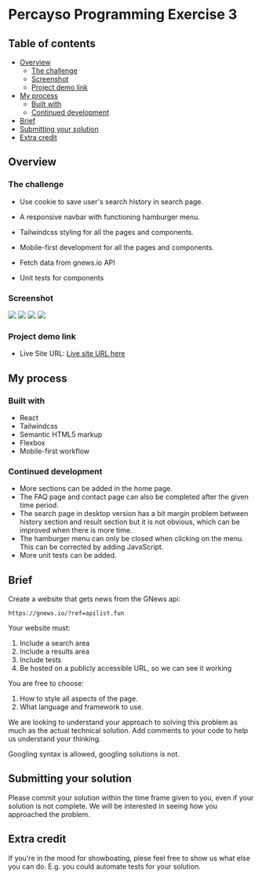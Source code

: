 # Percayso Programming Exercise 3

## Table of contents

- [Overview](#overview)
  - [The challenge](#the-challenge)
  - [Screenshot](#screenshot)
  - [Project demo link](#project-demo-link)
- [My process](#my-process)
  - [Built with](#built-with)
  - [Continued development](#continued-development)
- [Brief](#brief)
- [Submitting your solution](#submitting-your-solution)
- [Extra credit](#extra-credit)

## Overview

### The challenge

- Use cookie to save user's search history in search page.

- A responsive navbar with functioning hamburger menu.

- Tailwindcss styling for all the pages and components.

- Mobile-first development for all the pages and components.

- Fetch data from gnews.io API

- Unit tests for components

### Screenshot

![](./screenshot/gnews-homepage-desktop.png)
![](./screenshot/gnews-homepage-mobile.png)
![](./screenshot/gnews-searchpage-desktop.png)
![](./screenshot/gnews-searchpage-mobile.png)

### Project demo link

- Live Site URL: [Live site URL here](https://gnews-app-marco.netlify.app)

## My process

### Built with

- React
- Tailwindcss
- Semantic HTML5 markup
- Flexbox
- Mobile-first workflow

### Continued development

- More sections can be added in the home page.
- The FAQ page and contact page can also be completed after the given time period.
- The search page in desktop version has a bit margin problem between history section and result section but it is not obvious, which can be improved when there is more time.
- The hamburger menu can only be closed when clicking on the menu. This can be corrected by adding JavaScript.
- More unit tests can be added.

## Brief

Create a website that gets news from the GNews api:

    https://gnews.io/?ref=apilist.fun

Your website must:

1. Include a search area
2. Include a results area
3. Include tests
4. Be hosted on a publicly accessible URL, so we can see it working

You are free to choose:

1. How to style all aspects of the page.
2. What language and framework to use.

We are looking to understand your approach to solving this problem as much as the actual technical solution. Add comments to your code to help us understand your thinking.

Googling syntax is allowed, googling solutions is not.

## Submitting your solution

Please commit your solution within the time frame given to you, even if your solution is not complete. We will be interested in seeing how you approached the problem.

## Extra credit

If you're in the mood for showboating, plese feel free to show us what else you can do. E.g. you could automate tests for your solution.

